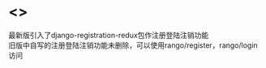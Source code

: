 # <<tango with django>>
最新版引入了django-registration-redux包作注册登陆注销功能  
旧版中自写的注册登陆注销功能未删除，可以使用rango/register，rango/login访问
